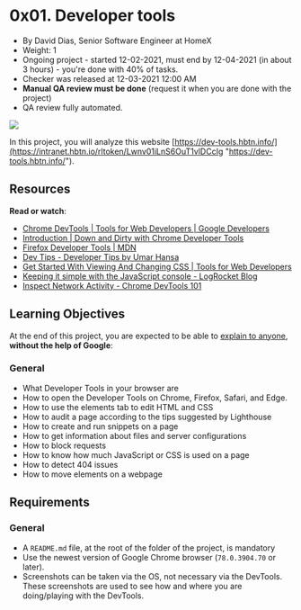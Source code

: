 # 0x01. Developer tools

-   By David Dias, Senior Software Engineer at HomeX
-   Weight: 1
-   Ongoing project - started 12-02-2021, must end by 12-04-2021 (in about 3 hours) - you're done with  40% of tasks.
-   Checker was released at 12-03-2021 12:00 AM
-   **Manual QA review must be done**  (request it when you are done with the project)
-   QA review fully automated.

![](https://holbertonintranet.s3.amazonaws.com/uploads/medias/2019/12/0872ca9b19e11650e355.jpeg?X-Amz-Algorithm=AWS4-HMAC-SHA256&X-Amz-Credential=AKIARDDGGGOU5BHMTQX4%2F20211204%2Fus-east-1%2Fs3%2Faws4_request&X-Amz-Date=20211204T021433Z&X-Amz-Expires=86400&X-Amz-SignedHeaders=host&X-Amz-Signature=cdc071c55fabe8ee64b44443827f5016ad79e48a57f900aca9f43fa14f1d65e2)

In this project, you will analyze this website  [https://dev-tools.hbtn.info/](https://intranet.hbtn.io/rltoken/Lwnv01iLnS6OuT1vlDCcIg "https://dev-tools.hbtn.info/").

## Resources

**Read or watch**:

-   [Chrome DevTools | Tools for Web Developers | Google Developers](https://intranet.hbtn.io/rltoken/82GJvQ5DlwfcYRNuHWOGFA "Chrome DevTools  |  Tools for Web Developers  |  Google Developers")
-   [Introduction | Down and Dirty with Chrome Developer Tools](https://intranet.hbtn.io/rltoken/vNCYSZZ_A7JZ6F3Nv91KxA "Introduction | Down and Dirty with Chrome Developer Tools")
-   [Firefox Developer Tools | MDN](https://intranet.hbtn.io/rltoken/zZQbDVkJ3zeeaM-3zTf8Dw "Firefox Developer Tools | MDN")
-   [Dev Tips - Developer Tips by Umar Hansa](https://intranet.hbtn.io/rltoken/soaR8Gq7OL4w48rZe2bakQ "Dev Tips - Developer Tips by Umar Hansa")
-   [Get Started With Viewing And Changing CSS | Tools for Web Developers](https://intranet.hbtn.io/rltoken/RA0zyadwvl6OmoVYMDp-3Q "Get Started With Viewing And Changing CSS  |  Tools for Web Developers")
-   [Keeping it simple with the JavaScript console - LogRocket Blog](https://intranet.hbtn.io/rltoken/ePHot6ZwOgXG6Cynq3E_-g "Keeping it simple with the JavaScript console - LogRocket Blog")
-   [Inspect Network Activity - Chrome DevTools 101](https://intranet.hbtn.io/rltoken/hv47k9yKKsyoG2AEL73Ajw "Inspect Network Activity - Chrome DevTools 101")

## Learning Objectives

At the end of this project, you are expected to be able to  [explain to anyone](https://intranet.hbtn.io/rltoken/Pa6XOcTdMq7EZ13jmN0AoA "explain to anyone"),  **without the help of Google**:

### General

-   What Developer Tools in your browser are
-   How to open the Developer Tools on Chrome, Firefox, Safari, and Edge.
-   How to use the elements tab to edit HTML and CSS
-   How to audit a page according to the tips suggested by Lighthouse
-   How to create and run snippets on a page
-   How to get information about files and server configurations
-   How to block requests
-   How to know how much JavaScript or CSS is used on a page
-   How to detect 404 issues
-   How to move elements on a webpage

## Requirements

### General

-   A  `README.md`  file, at the root of the folder of the project, is mandatory
-   Use the newest version of Google Chrome browser (`78.0.3904.70`  or later).
-   Screenshots can be taken via the OS, not necessary via the DevTools. These screenshots are used to see how and where you are doing/playing with the DevTools.